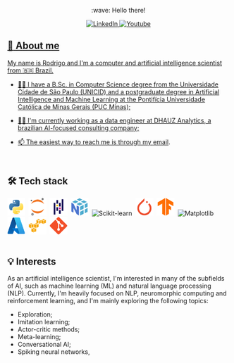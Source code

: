 <p align="center">
:wave: Hello there! 
<br>

<div id="links" align="center">
  <a href="https://www.linkedin.com/in/rpereiracruz/"><img src="https://img.shields.io/badge/LinkedIn-blue?style=for-the-badge&logo=linkedin&logoColor=white" alt="LinkedIn"/>
  <a href="mailto:pereirarodrigocs@gmail.com"><img src="https://img.shields.io/badge/Gmail-red?style=for-the-badge&logo=gmail&logoColor=white" alt="Youtube"/>
</div>

## :blue_book: About me

My name is Rodrigo and I'm a computer and artificial intelligence scientist from :brazil: Brazil. 

* :student: I have a B.Sc. in Computer Science degree from the Universidade Cidade de São Paulo (UNICID) and a postgraduate degree in Artificial Intelligence and Machine Learning at the Pontifícia Universidade Católica de Minas Gerais (PUC Minas);
  
* :technologist: I'm currently working as a data engineer at DHAUZ Analytics, a brazilian AI-focused consulting company;
  
* :mailbox: The easiest way to reach me is through my [email](mailto:pereirarodrigocs@gmail.com).

<br>

## :hammer_and_wrench: Tech stack

<div>
  <img src="https://github.com/devicons/devicon/blob/master/icons/python/python-original.svg" title="Python" alt="Python" width="40" height="40"/>&nbsp;
  <img src="https://github.com/devicons/devicon/blob/master/icons/jupyter/jupyter-original.svg" title="Jupyter" alt="Jupyter" width="40" height="40"/>&nbsp;
  <img src="https://github.com/devicons/devicon/blob/master/icons/pandas/pandas-original.svg" title="Pandas" alt="Pandas" width="40" height="40"/>&nbsp;
  <img src="https://github.com/devicons/devicon/blob/master/icons/numpy/numpy-original.svg" title="Numpy" alt="Numpy" width="40" height="40"/>&nbsp;
  <img src="https://upload.wikimedia.org/wikipedia/commons/0/05/Scikit_learn_logo_small.svg" title="Scikit-learn" alt="Scikit-learn" width="40" height="40"/>&nbsp;
  <img src="https://github.com/devicons/devicon/blob/master/icons/pytorch/pytorch-original.svg" title="PyTorch" alt="PyTorch" width="40" height="40"/>&nbsp;
  <img src="https://github.com/devicons/devicon/blob/master/icons/tensorflow/tensorflow-original.svg" title="TensorFlow" alt="TensorFlow" width="40" height="40"/>&nbsp;
  <img src="https://upload.wikimedia.org/wikipedia/commons/8/84/Matplotlib_icon.svg" title="Matplotlib" alt="Matplotlib" width="40" height="40"/>&nbsp;
  <img src="https://github.com/devicons/devicon/blob/master/icons/azure/azure-original.svg" title="Azure" alt="Azure" width="40" height="40"/>&nbsp;
  <img src="https://github.com/devicons/devicon/blob/master/icons/amazonwebservices/amazonwebservices-original.svg" title="AWS" alt="AWS" width="40" height="40"/>&nbsp;
  <img src="https://github.com/devicons/devicon/blob/master/icons/git/git-original.svg" title="Git" alt="Git" width="40" height="40"/>
</div>

<br>

## :bulb: Interests

As an artificial intelligence scientist, I'm interested in many of the subfields of AI, such as machine learning (ML) and natural language processing (NLP). Currently, I'm heavily focused on NLP, neuromorphic computing and reinforcement learning, and I'm mainly exploring the following topics:

* Exploration;
* Imitation learning;
* Actor-critic methods;
* Meta-learning;
* Conversational AI;
* Spiking neural networks,

